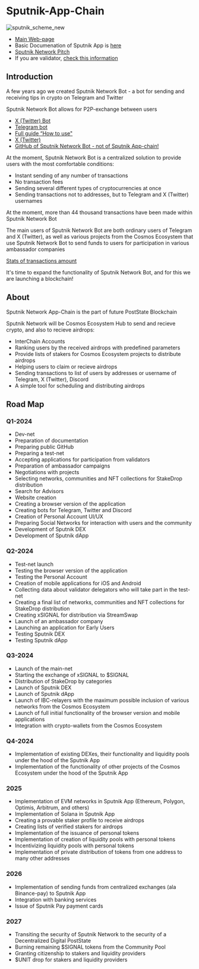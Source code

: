 # Sputnik-App-Chain

![sputnik_scheme_new](https://github.com/PostState/Sputnik-App-Chain/assets/38581319/1530c179-754e-4d04-af72-9655ecd04399)

- [Main Web-page](https://sputniknetwork.digital/)
- Basic Documenation of Sputnik App is [here](https://docs.sputniknetwork.digital/)
- [Sputnik Network Pitch](https://docs.google.com/presentation/d/15D6l06ZZ6Fi3sUHOESBHXE8fl5O0puM2P-F9LPsuM7U/edit?usp=sharing)
- If you are validator, [check this information](https://github.com/PostState/Sputnik-App-Chain/blob/main/information_for_validators.md)

## Introduction

A few years ago we created Sputnik Network Bot - a bot for sending and receiving tips in crypto on Telegram and Twitter

Sputnik Network Bot allows for P2P-exchange between users

- [X (Twitter) Bot](https://sputnik.exchange/)
- [Telegram bot](https://t.me/SputnikNetworkBot)
- [Full guide “How to use"](https://youtu.be/zwb2TbKApvk)
- [X (Twitter)](https://twitter.com/SputnikNetwork)
- [GitHub of Sputnik Network Bot - not of Sputnik App-chain!](https://github.com/SputnikNetwork)

At the moment, Sputnik Network Bot is a centralized solution to provide users with the most comfortable conditions:
- Instant sending of any number of transactions
- No transaction fees
- Sending several different types of cryptocurrencies at once
- Sending transactions not to addresses, but to Telegram and  X (Twitter) usernames

At the moment, more than 44 thousand transactions have been made within Sputnik Network Bot

The main users of Sputnik Network Bot are both ordinary users of Telegram and X (Twitter), as well as various projects from the Cosmos Ecosystem that use Sputnik Network Bot to send funds to users for participation in various ambassador companies

[Stats of transactions amount](https://docs.google.com/spreadsheets/d/1aUknmD58uYmoME7hn74hKIRFIPkBJPglFvVEChUV5Ak/edit?usp=sharing)

It's time to expand the functionality of Sputnik Network Bot, and for this we are launching a blockchain!

## About

Sputnik Network App-Chain is the part of future PostState Blockchain

Sputnik Network will be Cosmos Ecosystem Hub to send and recieve crypto, and also to recieve airdrops:
- InterChain Accounts
- Ranking users by the received airdrops with predefined parameters
- Provide lists of stakers for Cosmos Ecosystem projects to distribute airdrops
- Helping users to claim or recieve airdrops
- Sending transactions to list of users by addresses or username of Telegram, X (Twitter), Discord
- A simple tool for scheduling and distributing airdrops

## Road Map

### Q1-2024
- Dev-net 
- Preparation of documentation 
- Preparing public GitHub 
- Preparing a test-net
- Accepting applications for participation from validators 
- Preparation of ambassador campaigns 
- Negotiations with projects 
- Selecting networks, communities and NFT collections for StakeDrop distribution 
- Search for Advisors 
- Website creation 
- Creating a browser version of the application 
- Creating bots for Telegram, Twitter and Discord 
- Creation of Personal Account UI/UX
- Preparing Social Networks for interaction with users and the community 
- Development of Sputnik DEX 
- Development of Sputnik dApp

### Q2-2024
- Test-net launch 
- Testing the browser version of the application 
- Testing the Personal Account 
- Creation of mobile applications for iOS and Android 
- Collecting data about validator delegators who will take part in the test-net
- Creating a final list of networks, communities and NFT collections for StakeDrop distribution 
- Creating xSIGNAL for distribution via StreamSwap 
- Launch of an ambassador company 
- Launching an application for Early Users 
- Testing Sputnik DEX 
- Testing Sputnik dApp

### Q3-2024
- Launch of the main-net
- Starting the exchange of xSIGNAL to $SIGNAL 
- Distribution of StakeDrop by categories 
- Launch of Sputnik DEX 
- Launch of Sputnik dApp 
- Launch of IBC-relayers with the maximum possible inclusion of various networks from the Cosmos Ecosystem 
- Launch of full initial functionality of the browser version and mobile applications 
- Integration with crypto-wallets from the Cosmos Ecosystem

### Q4-2024
- Implementation of existing DEXes, their functionality and liquidity pools under the hood of the Sputnik App 
- Implementation of the functionality of other projects of the Cosmos Ecosystem under the hood of the Sputnik App

### 2025
- Implementation of EVM networks in Sputnik App (Ethereum, Polygon, Optimis, Arbitrum, and others) 
- Implementation of Solana in Sputnik App 
- Creating a provable staker profile to receive airdrops 
- Creating lists of verified stakers for airdrops 
- Implementation of the issuance of personal tokens 
- Implementation of creation of liquidity pools with personal tokens 
- Incentivizing liquidity pools with personal tokens 
- Implementation of private distribution of tokens from one address to many other addresses

### 2026
- Implementation of sending funds from centralized exchanges (ala Binance-pay) to Sputnik App 
- Integration with banking services 
- Issue of Sputnik Pay payment cards

### 2027
- Transiting the security of Sputnik Network to the security of a Decentralized Digital PostState 
- Burning remaining $SIGNAL tokens from the Community Pool 
- Granting citizenship to stakers and liquidity providers 
- $UNIT drop for stakers and liquidity providers
